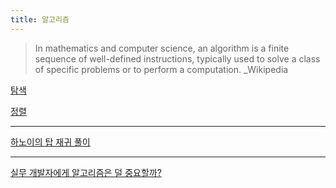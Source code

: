 ```yaml
---
title: 알고리즘
---
```


> In mathematics and computer science, an algorithm is a finite sequence of well-defined instructions, typically used to solve a class of specific problems or to perform a computation. _Wikipedia

[탐색](search)

[정렬](sorting)

---

[하노이의 탑 재귀 풀이](hanoi_tower)

---

[실무 개발자에게 알고리즘은 덜 중요할까?](https://medium.com/@ghilbut/실무-개발자에게-알고리즘은-덜-중요할까-fcbab7f87074)